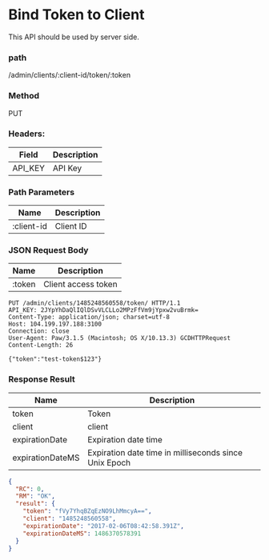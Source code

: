 # Bind Token to Client
This API should be used by server side.

### path
/admin/clients/:client-id/token/:token

### Method
PUT

### Headers:

| Field         | Description  |
| ------------- | ------------ |
| API_KEY       | API    Key   |

### Path Parameters

| Name        | Description  |
| ----------- | ------------ |
| :client-id  | Client ID    |

### JSON Request Body
| Name        | Description  |
| ----------- | ------------ |
| :token      | Client access token    |

```
PUT /admin/clients/1485248560558/token/ HTTP/1.1
API_KEY: 2JYpYhDaQlIQlDSvVLCLLo2MPzFfVm9jYpxw2vuBrmk=
Content-Type: application/json; charset=utf-8
Host: 104.199.197.188:3100
Connection: close
User-Agent: Paw/3.1.5 (Macintosh; OS X/10.13.3) GCDHTTPRequest
Content-Length: 26

{"token":"test-token$123"}

```

### Response Result
| Name | Description |
| ---- | ------------ |
| token | Token |
| client | client |
| expirationDate | Expiration date time |
| expirationDateMS | Expiration date time in milliseconds since Unix Epoch |

```json
{
  "RC": 0,
  "RM": "OK",
  "result": {
    "token": "fVy7YhqBZqEzNO9LhMmcyA==",
    "client": "1485248560558",
    "expirationDate": "2017-02-06T08:42:58.391Z",
    "expirationDateMS": 1486370578391
  }
}
```